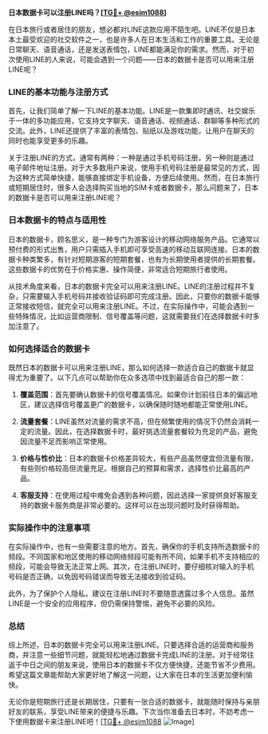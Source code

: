 **日本数据卡可以注册LINE吗？[[TG💪+ @esim1088](https://t.me/s/esim1088)]**

在日本旅行或者居住的朋友，想必都对LINE这款应用不陌生吧。LINE不仅是日本本土最受欢迎的社交软件之一，也是许多人在日本生活和工作的重要工具。无论是日常聊天、语音通话，还是发送表情包，LINE都能满足你的需求。然而，对于初次使用LINE的人来说，可能会遇到一个问题——日本的数据卡是否可以用来注册LINE呢？

### LINE的基本功能与注册方式

首先，让我们简单了解一下LINE的基本功能。LINE是一款集即时通讯、社交娱乐于一体的多功能应用，它支持文字聊天、语音通话、视频通话、群聊等多种形式的交流。此外，LINE还提供了丰富的表情包、贴纸以及游戏功能，让用户在聊天的同时也能享受更多的乐趣。

关于注册LINE的方式，通常有两种：一种是通过手机号码注册，另一种则是通过电子邮件地址注册。对于大多数用户来说，使用手机号码注册是最常见的方式，因为这种方式简单快捷，能够直接绑定手机设备，方便后续使用。然而，在日本旅行或短期居住时，很多人会选择购买当地的SIM卡或者数据卡，那么问题来了，日本的数据卡是否可以用来注册LINE呢？

### 日本数据卡的特点与适用性

日本的数据卡，顾名思义，是一种专门为游客设计的移动网络服务产品。它通常以预付费的形式出售，用户只需插入手机即可享受高速的移动互联网连接。日本的数据卡种类繁多，有针对短期游客的短期套餐，也有为长期使用者提供的长期套餐。这些数据卡的优势在于价格实惠、操作简便，非常适合短期旅行者使用。

从技术角度来看，日本的数据卡完全可以用来注册LINE。LINE的注册过程并不复杂，只需要输入手机号码并接收验证码即可完成注册。因此，只要你的数据卡能够正常接收短信，就完全可以用来注册LINE。不过，在实际操作中，可能会遇到一些特殊情况，比如运营商限制、信号覆盖等问题，这就需要我们在选择数据卡时多加注意了。

### 如何选择适合的数据卡

既然日本的数据卡可以用来注册LINE，那么如何选择一款适合自己的数据卡就显得尤为重要了。以下几点可以帮助你在众多选项中找到最适合自己的那一款：

1. **覆盖范围**：首先要确认数据卡的信号覆盖情况。如果你计划前往日本的偏远地区，建议选择信号覆盖更广的数据卡，以确保随时随地都能正常使用LINE。
   
2. **流量套餐**：LINE虽然对流量的需求不高，但在频繁使用的情况下仍然会消耗一定的流量。因此，在选择数据卡时，最好挑选流量套餐较为充足的产品，避免因流量不足而影响正常使用。

3. **价格与性价比**：日本的数据卡价格差异较大，有些产品虽然便宜但流量有限，有些则价格较高但流量充足。根据自己的预算和需求，选择性价比最高的产品。

4. **客服支持**：在使用过程中难免会遇到各种问题，因此选择一家提供良好客服支持的数据卡服务商是非常必要的。这样可以在出现问题时及时获得帮助。

### 实际操作中的注意事项

在实际操作中，也有一些需要注意的地方。首先，确保你的手机支持所选数据卡的频段。不同国家和地区使用的移动网络频段可能有所不同，如果手机不支持相应的频段，可能会导致无法正常上网。其次，在注册LINE时，要仔细核对输入的手机号码是否正确，以免因号码错误而导致无法接收到验证码。

此外，为了保护个人隐私，建议在注册LINE时不要随意透露过多个人信息。虽然LINE是一个安全的应用程序，但仍需保持警惕，避免不必要的风险。

### 总结

综上所述，日本的数据卡完全可以用来注册LINE。只要选择合适的运营商和服务商，并注意一些细节问题，就能轻松地通过数据卡完成LINE的注册。对于经常往返于中日之间的朋友来说，使用日本的数据卡不仅方便快捷，还能节省不少费用。希望这篇文章能帮助大家更好地了解这一问题，让大家在日本的生活更加便利愉快。

无论你是短期旅行还是长期居住，只要有一张合适的数据卡，就能随时保持与亲朋好友的联系，享受LINE带来的便捷与乐趣。下次当你准备去日本时，不妨考虑一下使用数据卡来注册LINE吧！[[TG💪+ @esim1088](https://t.me/s/esim1088) ![Image](https://i.postimg.cc/4NQfJmqS/Snipaste-2025-05-13-00-14-12.png)]